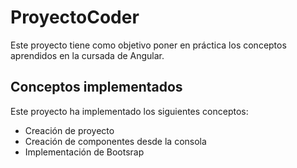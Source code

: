 # ProyectoCoder

Este proyecto tiene como objetivo poner en práctica los conceptos aprendidos en la cursada de Angular.
## Conceptos implementados

Este proyecto ha implementado los siguientes conceptos:
- Creación de proyecto
- Creación de componentes desde la consola
- Implementación de Bootsrap